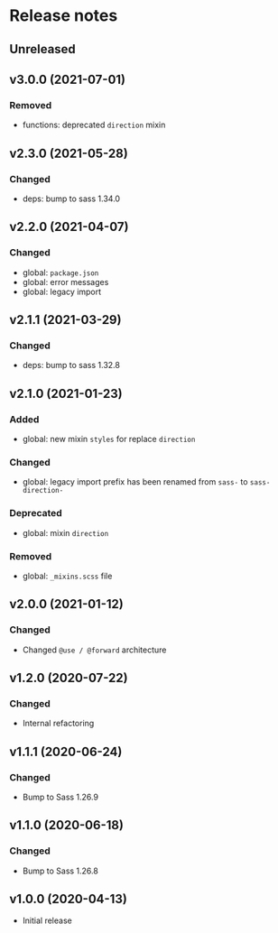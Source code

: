 # Release notes

## Unreleased

## v3.0.0 (2021-07-01)

### Removed

* functions: deprecated `direction` mixin

## v2.3.0 (2021-05-28)

### Changed

* deps: bump to sass 1.34.0

## v2.2.0 (2021-04-07)

### Changed

* global: `package.json`
* global: error messages
* global: legacy import

## v2.1.1 (2021-03-29)

### Changed

* deps: bump to sass 1.32.8

## v2.1.0 (2021-01-23)

### Added

* global: new mixin `styles` for replace `direction`

### Changed

* global: legacy import prefix has been renamed from `sass-` to `sass-direction-`

### Deprecated

* global: mixin `direction`

### Removed

* global: `_mixins.scss` file

## v2.0.0 (2021-01-12)

### Changed

* Changed `@use / @forward` architecture

## v1.2.0 (2020-07-22)

### Changed

* Internal refactoring

## v1.1.1 (2020-06-24)

### Changed

* Bump to Sass 1.26.9

## v1.1.0 (2020-06-18)

### Changed

* Bump to Sass 1.26.8

## v1.0.0 (2020-04-13)

* Initial release
